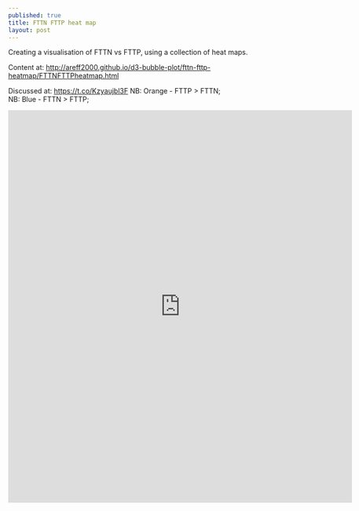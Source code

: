 ```yaml
---
published: true
title: FTTN FTTP heat map
layout: post
---
```

Creating a visualisation of FTTN vs FTTP, using a collection of heat maps.

Content at: <a href="http://areff2000.github.io/d3-bubble-plot/fttn-fttp-heatmap/FTTNFTTPheatmap.html">http://areff2000.github.io/d3-bubble-plot/fttn-fttp-heatmap/FTTNFTTPheatmap.html</a>

Discussed at: <a href="https://t.co/Kzyaujbl3F">https://t.co/Kzyaujbl3F</a>
NB: Orange - FTTP > FTTN;  
NB: Blue - FTTN > FTTP; 

<iframe width="700" height="800" frameborder="0" scrolling="no" src="http://areff2000.github.io/d3-bubble-plot/fttn-fttp-heatmap/FTTNFTTPheatmap.html"></iframe>